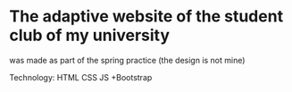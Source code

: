 # The adaptive website of the student club of my university
was made as part of the spring practice (the design is not mine)

Technology:
HTML CSS JS +Bootstrap
